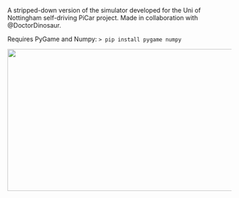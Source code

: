 A stripped-down version of the simulator developed for the Uni of Nottingham self-driving PiCar project. Made in collaboration with @DoctorDinosaur.

Requires PyGame and Numpy: `> pip install pygame numpy`

<img src="https://github.com/jckpn/picar_sim/assets/14837124/ed9881c9-c938-412e-88e2-7bfd9418f02a" style="width: 550px; height: 320px;">
